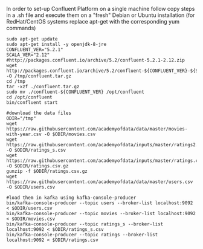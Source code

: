 In order to set-up Confluent Platform on a single machine follow copy steps in a .sh file and execute them on a "fresh" Debian or Ubuntu installation (for RedHat/CentOS systems replace apt-get with the corresponding yum commands)
```
sudo apt-get update
sudo apt-get install -y openjdk-8-jre
CONFLUENT_VER="5.2.1"
SCALA_VER="2.12"
#http://packages.confluent.io/archive/5.2/confluent-5.2.1-2.12.zip
wget http://packages.confluent.io/archive/5.2/confluent-${CONFLUENT_VER}-${SCALA_VER}.tar.gz -O /tmp/confluent.tar.gz
cd /tmp
tar -xzf ./confluent.tar.gz
sudo mv ./confluent-${CONFLUENT_VER} /opt/confluent
cd /opt/confluent
bin/confluent start

#download the data files
ODIR="/tmp"
wget https://raw.githubusercontent.com/academyofdata/data/master/movies-with-year.csv -O $ODIR/movies.csv
wget https://raw.githubusercontent.com/academyofdata/inputs/master/ratings2.csv -O $ODIR/ratings_s.csv
wget https://raw.githubusercontent.com/academyofdata/inputs/master/ratings.csv.gz -O $ODIR/ratings.csv.gz
gunzip -f $ODIR/ratings.csv.gz
wget https://raw.githubusercontent.com/academyofdata/data/master/users.csv -O $ODIR/users.csv

#load them in kafka using kafka-console-producer
bin/kafka-console-producer --topic users --broker-list localhost:9092 < $ODIR/users.csv
bin/kafka-console-producer --topic movies --broker-list localhost:9092 < $ODIR/movies.csv
bin/kafka-console-producer --topic ratings_s --broker-list localhost:9092 < $ODIR/ratings_s.csv
bin/kafka-console-producer --topic ratings --broker-list localhost:9092 < $ODIR/ratings.csv
```
